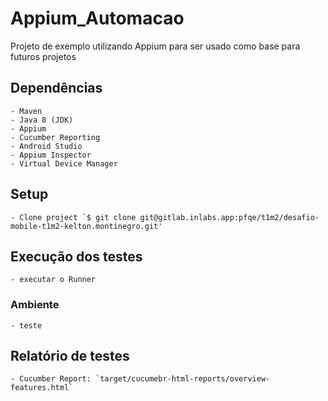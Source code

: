 # Appium_Automacao

Projeto de exemplo utilizando Appium para ser usado como base para futuros projetos

## Dependências

    - Maven
    - Java 8 (JDK)
    - Appium
    - Cucumber Reporting
    - Android Studio
    - Appium Inspector
    - Virtual Device Manager

## Setup

    - Clone project `$ git clone git@gitlab.inlabs.app:pfqe/t1m2/desafio-mobile-t1m2-kelton.montinegro.git'

## Execução dos testes
    - executar o Runner
### Ambiente

    - teste

## Relatório de testes
    - Cucumber Report: `target/cucumebr-html-reports/overview-features.html`

